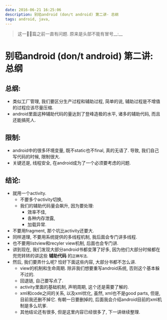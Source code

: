 ```yaml
---
date: 2016-06-21 16:25:06
description: 别㲌android (don/t android) 第二讲- 总纲
tags: android, java,
---
```


> 这一篇之前一直有问题. 原来是头部不能有冒号__:__

# 别㲌android (don/t android) 第二讲: 总纲

## 总纲:
- 类似工厂管理, 我们要区分生产过程和辅助过程, 简单的说, 辅助过程是不增值的过程应该尽量压缩.
- android里面这种辅助代码的量达到了登峰造极的水平, 诸多的辅助代码, 而且还能搞死人.

## 限制:
- android中的很多环境变量, 既不static也不final, 真的无语了.
  导致, 我们自己写代码的时候, 限制很大.
- 关键还是, 线程安全, 在android成为了一个必须要考虑的问题.

## 结论:
- 就用一个activity.
  - 不要多个activity切换,
  - 我们的辅助代码量会飙升, 因为要处理:
    - 效率不佳,
    - 各种内存泄露,
    - 加载异常.
- 不要用fragment, 那个坑比activity还要大.
- 同样道理, 不要用系统提供的多线程机制, 我后面会专门讲多线程.
- 也不要用listview和recyler view机制, 后面也会专门讲.
- 讲到现在, 我们发现大部分android书都变薄了好多, 因为他们大部分时候都在兜兜转转的讲这些 **辅助代码** 的`正确写法`.
- 然后, 我们要弄什么呢? 恰好下面这些内容, 大部分书都不怎么讲.
  - view的机制和生命周期. 除非我们想要重写android系统, 否则这个基本躲不过的.
  - 回退链, 自己要写点了.
  - activity里面的基础机制, 声明周期, 这个还是需要了解的.
  - xml和code之间的关系, 以及xml优化, 虽然, xml也不是good parts, 但是, 目前我还删不掉它. 有朝一日要删掉的, 后面我会介绍android目前的xml机制是多么坑爹.
  - 其他结论还有很多, 但是这里内容已经很多了, 下一讲继续整理.

